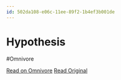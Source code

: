 ```yaml
---
id: 502da108-e06c-11ee-89f2-1b4ef3b001de
---
```


# Hypothesis
#Omnivore

[Read on Omnivore](https://omnivore.app/me/hypothesis-18e32a49237)
[Read Original](https://hypothes.is/a/6F70FOBhEe6G3J_EBoAinw)

